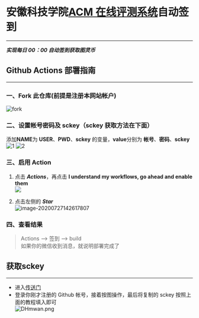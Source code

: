 # 安徽科技学院[ACM 在线评测系统](https://acm.webturing.com/)自动签到

---

**_实现每日 00：00 自动签到获取图灵币_**

## Github Actions 部署指南

---

### 一、Fork 此仓库(前提是注册本网站帐户)

![fork](https://i.loli.net/2020/07/27/jK5H8FLvt7aBeYX.png)

### 二、设置帐号密码及 sckey（sckey 获取方法在下面）

添加**NAME**为 **USER**、**PWD**、**sckey** 的变量，**value**分别为 **帐号**、**密码**、**sckey**
![1](https://s3.ax1x.com/2020/12/04/DHeah6.png)
![2](https://s3.ax1x.com/2020/12/04/DHZIT1.png)

### 三、启用 Action

1. 点击 **_Actions_**，再点击 **I understand my workflows, go ahead and enable them**  
   ![](https://i.loli.net/2020/07/27/pyQmdMHrOIz4x2f.png)

2. 点击左侧的 **_Star_**  
   ![image-20200727142617807](https://i.loli.net/2020/07/27/3cXnHYIbOxfQDZh.png)

### 四、查看结果

> Actions --> 签到 --> build  
> 如果你的微信收到消息，就说明部署完成了

## 获取**sckey**

---

- 进入[传送门](http://sc.ftqq.com/?c=github&a=login)  
- 登录你刚才注册的 Github 帐号，接着按图操作，最后将复制的 sckey 按照上面的教程填入即可  
  ![DHmwan.png](https://s3.ax1x.com/2020/12/04/DHmwan.png)
